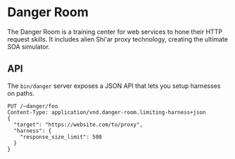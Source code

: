 # Danger Room

The Danger Room is a training center for web services to hone their HTTP
request skills.  It includes alien Shi'ar proxy technology, creating the ultimate
SOA simulator.

## API

The `bin/danger` server exposes a JSON API that lets you setup harnesses on
paths.

```
PUT /~danger/foo
Content-Type: application/vnd.danger-room.limiting-harness+json
{
  "target": "https://website.com/to/proxy",
  "harness": {
    "response_size_limit": 500
  }
}
```
